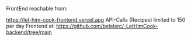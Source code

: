 FrontEnd reachable from:

https://let-him-cook-frontend.vercel.app
API-Calls (Recipes) limited to 150 per day
Frontend at: https://github.com/belelerc/-LetHimCook-backend/tree/main
